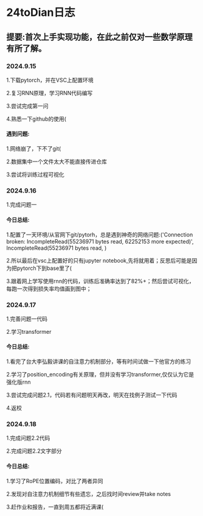 # 24toDian日志
## 提要:首次上手实现功能，在此之前仅对一些数学原理有所了解。
### 2024.9.15
1.下载pytorch，并在VSC上配置环境

2.复习RNN原理，学习RNN代码编写

3.尝试完成第一问

4.熟悉一下github的使用(

#### 遇到问题:
1.网络崩了，下不了git(

2.数据集中一个文件太大不能直接传进仓库

3.尝试将训练过程可视化

### 2024.9.16
1.完成问题一

#### 今日总结:

1.配置了一天环境/从官网下git/pytorh，总是遇到神奇的网络问题:('Connection broken: IncompleteRead(55236971 bytes read, 62252153 more expected)', IncompleteRead(55236971 bytes read, )

2.所以最后在vsc上配置好的只有jupyter notebook,先将就用着；反思后可能是因为把pytorch下到base里了(

3.跟着网上学写使用rnn的代码，训练后准确率达到了82%+；然后尝试可视化，每跑一次得到损失率均值画到图中；

### 2024.9.17
1.完善问题一代码

2.学习transformer

#### 今日总结:

1.看完了台大李弘毅讲课的自注意力机制部分，等有时间试做一下他官方的练习

2.学习了position_encoding有关原理，但并没有学习transformer,仅仅认为它是强化版rnn

3.尝试完成问题2.1，代码若有问题明天再改，明天在找例子测试一下代码

4.返校

### 2024.9.18
1.完成问题2.2代码

2.完成问题2.2文字部分

#### 今日总结:

1.学习了RoPE位置编码，对比了两者异同

2.发现对自注意力机制细节有些遗忘，之后找时间review并take notes

3.赶作业和报告，一直到周五都将近满课(
